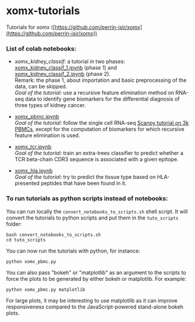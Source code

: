 # xomx-tutorials
Tutorials for xomx ([https://github.com/perrin-isir/xomx](https://github.com/perrin-isir/xomx))

### List of colab notebooks:
- *xomx_kidney_classif*: a tutorial in two phases:  
  [xomx_kidney_classif_1.ipynb](https://colab.research.google.com/github/perrin-isir/xomx-tutorials/blob/main/tutorials/xomx_kidney_classif_1.ipynb)
(phase 1) and  
  [xomx_kidney_classif_2.ipynb](https://colab.research.google.com/github/perrin-isir/xomx-tutorials/blob/main/tutorials/xomx_kidney_classif_2.ipynb) 
(phase 2).  
Remark: the phase 1, about importation and basic preprocessing of the data, can be skipped.  
*Goal of the tutorial:*  use a 
recursive feature elimination method on RNA-seq data to identify gene 
biomarkers for the differential diagnosis of three types of kidney cancer.


- [xomx_pbmc.ipynb](https://colab.research.google.com/github/perrin-isir/xomx-tutorials/blob/main/tutorials/xomx_pbmc.ipynb)  
*Goal of the tutorial:* follow the single cell RNA-seq [Scanpy tutorial on 3k PBMCs](
https://scanpy-tutorials.readthedocs.io/en/latest/pbmc3k.html), except
for the computation of biomarkers for which recursive feature elimination is used.


- [xomx_tcr.ipynb](https://colab.research.google.com/github/perrin-isir/xomx-tutorials/blob/main/tutorials/xomx_tcr.ipynb)  
*Goal of the tutorial:* train an extra-trees classifier to predict whether a TCR beta-chain CDR3 sequence is associated with a given epitope.


- [xomx_hla.ipynb](https://colab.research.google.com/github/perrin-isir/xomx-tutorials/blob/main/tutorials/xomx_hla.ipynb)  
*Goal of the tutorial:* try to predict the tissue type based on HLA-presented peptides that have been found in it.

### To run tutorials as python scripts instead of notebooks:
You can run locally the `convert_notebooks_to_scripts.sh` shell script. It will convert the tutorials to python scripts and put them in the `tuto_scripts` folder:
```
bash convert_notebooks_to_scripts.sh
cd tuto_scripts
```
You can now run the tutorials with python, for instance:
```
python xomx_pbmc.py
```
You can also pass "bokeh" or "matplotlib" as an argument to the scripts to force the plots to be generated by either bokeh or matplotlib. 
For example:
```
python xomx_pbmc.py matplotlib
```
For large plots, it may be interesting to use matplotlib as it can improve responsiveness compared to the JavaScript-powered stand-alone bokeh plots. 
